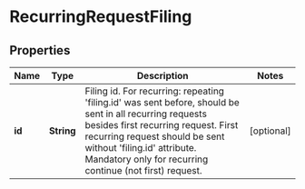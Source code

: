 
# RecurringRequestFiling

## Properties
Name | Type | Description | Notes
------------ | ------------- | ------------- | -------------
**id** | **String** | Filing id. For recurring: repeating &#39;filing.id&#39; was sent before, should be sent in all recurring requests besides first recurring request. First recurring request should be sent without &#39;filing.id&#39; attribute. Mandatory only for recurring continue (not first) request. |  [optional]



